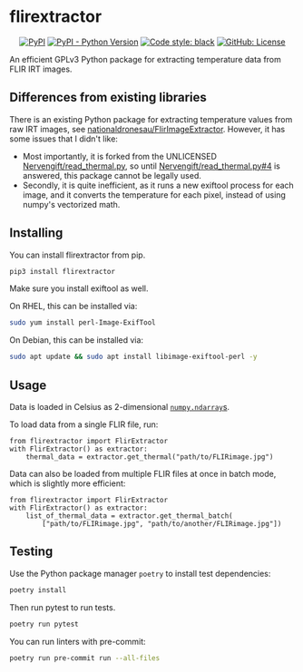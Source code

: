 # flirextractor

<p align="center">
<a href="https://pypi.org/project/flirextractor/"><img alt="PyPI" src="https://img.shields.io/pypi/v/flirextractor"></a>
<a href="https://pypi.org/project/flirextractor/"><img alt="PyPI - Python Version" src="https://img.shields.io/pypi/pyversions/flirextractor"></a>
<a href="https://github.com/psf/black"><img alt="Code style: black" src="https://img.shields.io/badge/code%20style-black-000000.svg"></a>
<a href="https://github.com/aloisklink/flirextractor/blob/master/LICENSE.md"><img alt="GitHub: License" src="https://img.shields.io/github/license/aloisklink/flirextractor"></a>
</p>

An efficient GPLv3 Python package for extracting temperature data from FLIR IRT images.

## Differences from existing libraries

There is an existing Python package for extracting temperature
values from raw IRT images, see
[nationaldronesau/FlirImageExtractor](https://github.com/nationaldronesau/FlirImageExtractor).
However, it has some issues that I didn't like:

  - Most importantly, it is forked from the UNLICENSED
    [Nervengift/read_thermal.py](https://github.com/Nervengift/read_thermal.py),
    so until
    [Nervengift/read_thermal.py#4](https://github.com/Nervengift/read_thermal.py/issues/4)
    is answered, this package cannot be legally used.
  - Secondly, it is quite inefficient, as it runs a new exiftool process
    for each image, and it converts the temperature for each pixel, instead
    of using numpy's vectorized math.

## Installing

You can install flirextractor from pip.

```bash
pip3 install flirextractor
```

Make sure you install exiftool as well.

On RHEL, this can be installed via:

```bash
sudo yum install perl-Image-ExifTool
```

On Debian, this can be installed via:

```bash
sudo apt update && sudo apt install libimage-exiftool-perl -y
```

## Usage

Data is loaded in Celsius as 2-dimensional
[`numpy.ndarray`s](https://docs.scipy.org/doc/numpy/reference/generated/numpy.ndarray.html).

To load data from a single FLIR file, run:

```python3
from flirextractor import FlirExtractor
with FlirExtractor() as extractor:
    thermal_data = extractor.get_thermal("path/to/FLIRimage.jpg")
```

Data can also be loaded from multiple FLIR files at once in batch mode,
which is slightly more efficient:

```python3
from flirextractor import FlirExtractor
with FlirExtractor() as extractor:
    list_of_thermal_data = extractor.get_thermal_batch(
        ["path/to/FLIRimage.jpg", "path/to/another/FLIRimage.jpg"])
```

## Testing

Use the Python package manager `poetry` to install test dependencies:

```bash
poetry install
```

Then run pytest to run tests.

```bash
poetry run pytest
```

You can run linters with pre-commit:

```bash
poetry run pre-commit run --all-files
```
